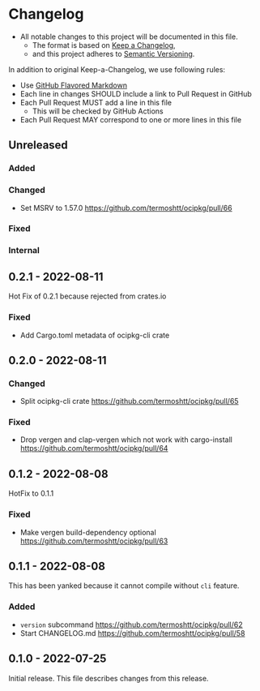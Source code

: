 # Changelog

- All notable changes to this project will be documented in this file.
  - The format is based on [Keep a Changelog](https://keepachangelog.com/en/1.0.0/),
  - and this project adheres to [Semantic Versioning](https://semver.org/spec/v2.0.0.html).

In addition to original Keep-a-Changelog, we use following rules:

- Use [GitHub Flavored Markdown](https://github.github.com/gfm/)
- Each line in changes SHOULD include a link to Pull Request in GitHub
- Each Pull Request MUST add a line in this file
  - This will be checked by GitHub Actions
- Each Pull Request MAY correspond to one or more lines in this file

## Unreleased

### Added

### Changed
- Set MSRV to 1.57.0 https://github.com/termoshtt/ocipkg/pull/66

### Fixed

### Internal

## 0.2.1 - 2022-08-11

Hot Fix of 0.2.1 because rejected from crates.io

### Fixed
- Add Cargo.toml metadata of ocipkg-cli crate

## 0.2.0 - 2022-08-11

### Changed
- Split ocipkg-cli crate https://github.com/termoshtt/ocipkg/pull/65

### Fixed
- Drop vergen and clap-vergen which not work with cargo-install https://github.com/termoshtt/ocipkg/pull/64

## 0.1.2 - 2022-08-08

HotFix to 0.1.1

### Fixed
- Make vergen build-dependency optional https://github.com/termoshtt/ocipkg/pull/63

## 0.1.1 - 2022-08-08

This has been yanked because it cannot compile without `cli` feature.

### Added
- `version` subcommand https://github.com/termoshtt/ocipkg/pull/62
- Start CHANGELOG.md https://github.com/termoshtt/ocipkg/pull/58

## 0.1.0 - 2022-07-25

Initial release. This file describes changes from this release.
